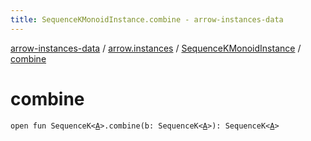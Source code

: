 ```yaml
---
title: SequenceKMonoidInstance.combine - arrow-instances-data
---
```


[arrow-instances-data](../../index.html) / [arrow.instances](../index.html) / [SequenceKMonoidInstance](index.html) / [combine](./combine.html)

# combine

`open fun SequenceK<`[`A`](index.html#A)`>.combine(b: SequenceK<`[`A`](index.html#A)`>): SequenceK<`[`A`](index.html#A)`>`
